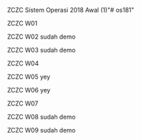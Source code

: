 ZCZC Sistem Operasi 2018 Awal (1)"# os181" 

ZCZC W01

ZCZC W02 sudah demo

ZCZC W03 sudah demo

ZCZC W04

ZCZC W05 yey

ZCZC W06 yey

ZCZC W07 

ZCZC W08 sudah demo

ZCZC W09 sudah demo
